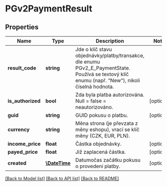 # PGv2PaymentResult

## Properties
Name | Type | Description | Notes
------------ | ------------- | ------------- | -------------
**result_code** | **string** | Jde o klíč stavu objednávky/platby/transakce, dle enumu PGv2_E_PaymentState. Používá se textový klíč enumu (např. “New“), nikoli číselná hodnota. | 
**is_authorized** | **bool** | Zda byla platba autorizována. Null &#x3D; false &#x3D; neautorizováno. | [optional] 
**guid** | **string** | GUID pokusu o platbu. | [optional] 
**currency** | **string** | Měna strona (je převzata z měny eshopu), vrací se klíč měny (CZK, EUR, PLN). | 
**income_price** | **float** | Částka objednávky. | [optional] 
**payed_price** | **float** | Již zaplacená částka. | [optional] 
**created** | [**\DateTime**](\DateTime.md) | Datumočas začátku pokusu o provedení platby. | [optional] 

[[Back to Model list]](../../README.md#documentation-for-models) [[Back to API list]](../../README.md#documentation-for-api-endpoints) [[Back to README]](../../README.md)

